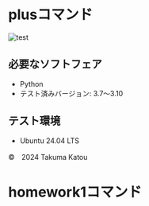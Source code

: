 # plusコマンド
![test](https://github.com/katohTakuma/robosys2024/actions/workflows/test.yml/badge.svg)

## 必要なソフトフェア
- Python
- テスト済みバージョン: 3.7～3.10

## テスト環境
- Ubuntu 24.04 LTS

©　2024 Takuma Katou

# homework1コマンド
